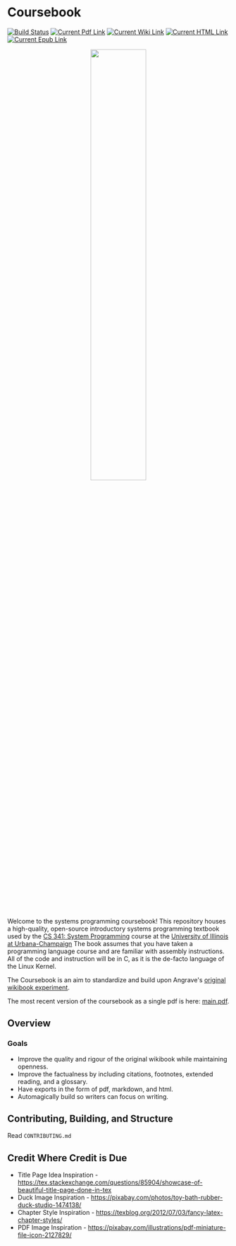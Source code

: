 # Coursebook

[![Build Status](https://github.com/illinois-cs241/coursebook/actions/workflows/deploy.yaml/badge.svg?branch=master)](https://github.com/illinois-cs241/coursebook/actions/workflows/deploy.yaml)
[![Current Pdf Link](https://img.shields.io/badge/current-pdf-blue.svg)](https://github.com/illinois-cs241/coursebook/blob/pdf_deploy/main.pdf)
[![Current Wiki Link](https://img.shields.io/badge/current-wiki-blue.svg)](https://github.com/illinois-cs241/coursebook/wiki)
[![Current HTML Link](https://img.shields.io/badge/current-html-blue.svg)](http://cs341.cs.illinois.edu/coursebook/index.html)
[![Current Epub Link](https://img.shields.io/badge/current-epub-blue.svg)](https://github.com/illinois-cs241/coursebook/blob/epub_deploy/main.epub)

<p align="center">
    <img src="_images/duck-alpha-cropped.png" width="50%"/>
</p>

Welcome to the systems programming coursebook!
This repository houses a high-quality, open-source introductory systems programming textbook used by the [CS 341: System Programming](http://cs341.cs.illinois.edu/) course at the [University of Illinois at Urbana-Champaign](https://illinois.edu/)
The book assumes that you have taken a programming language course and are familiar with assembly instructions.
All of the code and instruction will be in C, as it is the de-facto language of the Linux Kernel.

The Coursebook is an aim to standardize and build upon Angrave's [original wikibook experiment](https://github.com/angrave/SystemProgramming/wiki).

The most recent version of the coursebook as a single pdf is here: [main.pdf](https://github.com/illinois-cs241/coursebook/blob/pdf_deploy/main.pdf).

## Overview

### Goals

* Improve the quality and rigour of the original wikibook while maintaining openness.
* Improve the factualness by including citations, footnotes, extended reading, and a glossary.
* Have exports in the form of pdf, markdown, and html.
* Automagically build so writers can focus on writing.

## Contributing, Building, and Structure

Read `CONTRIBUTING.md`

## Credit Where Credit is Due

* Title Page Idea Inspiration - https://tex.stackexchange.com/questions/85904/showcase-of-beautiful-title-page-done-in-tex
* Duck Image Inspiration - https://pixabay.com/photos/toy-bath-rubber-duck-studio-1474138/
* Chapter Style Inspiration - https://texblog.org/2012/07/03/fancy-latex-chapter-styles/
* PDF Image Inspiration - https://pixabay.com/illustrations/pdf-miniature-file-icon-2127829/
